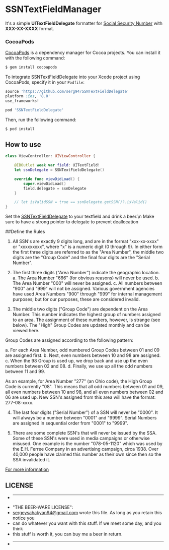 # SSNTextFieldManager

It's a simple **UITextFieldDelegate** formatter for [Social Security Number](http://www.ssa.gov/ssnumber/) with  **XXX-XX-XXXX** format.

### CocoaPods

[CocoaPods](http://cocoapods.org) is a dependency manager for Cocoa projects. You can install it with the following command:

```bash
$ gem install cocoapods
```

To integrate SSNTextFieldDelegate into your Xcode project using CocoaPods, specify it in your `Podfile`:

```ruby
source 'https://github.com/serg94/SSNTextFieldDelegate'
platform :ios, '8.0'
use_frameworks!

pod 'SSNTextFieldDelegate'
```

Then, run the following command:

```bash
$ pod install
```

## How to use

```swift
class ViewController: UIViewController {

	@IBOutlet weak var field: UITextField!
	let ssnDelegate = SSNTextFieldDelegate()

	override func viewDidLoad() {
		super.viewDidLoad()
		field.delegate = ssnDelegate
	}

	// let isValidSSN = true == ssnDelegate.getSSN()?.isValid()
}
```

Set the [SSNTextFieldDelegate]() to your textfield and drink a beer.\n
Make sure to have a strong pointer to delegate to prevent deallocation

##Define the Rules

1. All SSN's are exactly 9 digits long, and are in the format "xxx-xx-xxxx" or "xxxxxxxxx", where "x" is a numeric digit (0 through 9). In either form the first three digits are referred to as the "Area Number", the middle two digits are the "Group Code" and the final four digits are the "Serial Number".

2. The first three digits ("Area Number") indicate the geographic location.
a. The Area Number "666" (for obvious reasons) will never be used.
b. The Area Number "000" will never be assigned.
c. All numbers between "900" and "999" will not be assigned. Various government agencies have used Area Numbers "900" through "999" for internal management purposes; but for our purposes, these are considered invalid.

3. The middle two digits ("Group Code") are dependent on the Area Number. This number indicates the highest group of numbers assigned to an area. The assignment of these numbers, however, is strange (see below). The "High" Group Codes are updated monthly and can be viewed here.

Group Codes are assigned according to the following pattern:

a. For each Area Number, odd numbered Group Codes between 01 and 09 are assigned first.
b. Next, even numbers between 10 and 98 are assigned.
c. When the 98 Group is used up, we drop back and use up the even numbers between 02 and 08.
d. Finally, we use up all the odd numbers between 11 and 99.

As an example, for Area Number "277" (an Ohio code), the High Group Code is currently "08". This means that all odd numbers between 01 and 09, all even numbers between 10 and 98, and all even numbers between 02 and 06 are used up. New SSN's assigned from this area will have the format: 277-08-xxxx.

4. The last four digits ("Serial Number") of a SSN will never be "0000". It will always be a number between "0001" and "9999". Serial Numbers are assigned in sequential order from "0001" to "9999".

5. There are some complete SSN's that will never be issued by the SSA. Some of these SSN's were used in media campaigns or otherwise misused. One example is the number "078-05-1120" which was used by the E.H. Ferree Company in an advertising campaign, circa 1938. Over 40,000 people have claimed this number as their own since then so the SSA invalidated it.

[For more information](http://www.codeproject.com/KB/validation/ssnvalidator.aspx?msg=1542941)

## LICENSE

* ------------------------------------------------------------------------------------
* "THE BEER-WARE LICENSE":
* <sergeysahakyan94@gmail.com> wrote this file.  As long as you retain this notice you
* can do whatever you want with this stuff. If we meet some day, and you think
* this stuff is worth it, you can buy me a beer in return.
* ------------------------------------------------------------------------------------
